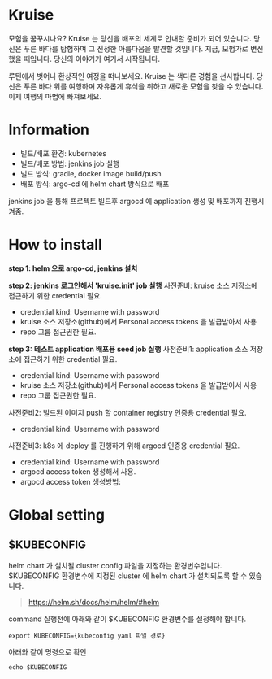 # Kruise

모험을 꿈꾸시나요? Kruise 는 당신을 배포의 세계로 안내할 준비가 되어 있습니다.
당신은 푸른 바다를 탐험하며 그 진정한 아름다움을 발견할 것입니다.
지금, 모험가로 변신했을 때입니다. 당신의 이야기가 여기서 시작됩니다.


루틴에서 벗어나 환상적인 여정을 떠나보세요.
Kruise 는 색다른 경험을 선사합니다.
당신은 푸른 바다 위를 여행하며 자유롭게 휴식을 취하고 새로운 모험을 찾을 수 있습니다.
이제 여행의 마법에 빠져보세요.

# Information
- 빌드/배포 환경: kubernetes
- 빌드/배포 방법: jenkins job 실행
- 빌드 방식: gradle, docker image build/push
- 배포 방식: argo-cd 에 helm chart 방식으로 배포

jenkins job 을 통해 프로젝트 빌드후 argocd 에 application 생성 및 배포까지 진행시켜줌.



# How to install
**step 1: helm 으로 argo-cd, jenkins 설치**




**step 2: jenkins 로그인해서 'kruise.init' job 실행**
사전준비: kruise 소스 저장소에 접근하기 위한 credential 필요.
- credential kind: Username with password
- kruise 소스 저장소(github)에서 Personal access tokens 을 발급받아서 사용
- repo 그룹 접근권한 필요.



**step 3: 테스트 application 배포용 seed job 실행**
사전준비1: application 소스 저장소에 접근하기 위한 credential 필요.
- credential kind: Username with password
- kruise 소스 저장소(github)에서 Personal access tokens 을 발급받아서 사용
- repo 그룹 접근권한 필요.

사전준비2: 빌드된 이미지 push 할 container registry 인증용 credential 필요.
- credential kind: Username with password

사전준비3: k8s 에 deploy 를 진행하기 위해 argocd 인증용 credential 필요.
- credential kind: Username with password
- argocd access token 생성해서 사용.
- argocd access token 생성방법:


# Global setting

## $KUBECONFIG
helm chart 가 설치될 cluster config 파일을 지정하는 환경변수입니다.
$KUBECONFIG 환경변수에 지정된 cluster 에 helm chart 가 설치되도록 할 수 있습니다.

> https://helm.sh/docs/helm/helm/#helm

command 실행전에 아래와 같이 $KUBECONFIG 환경변수를 설정해야 합니다.

```shell
export KUBECONFIG={kubeconfig yaml 파일 경로}
```

아래와 같이 명령으로 확인
```shell
echo $KUBECONFIG
```